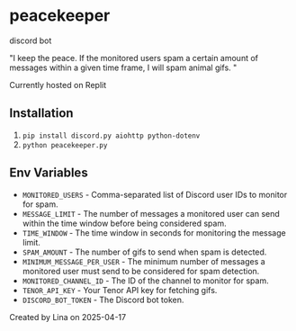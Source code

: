 # peacekeeper

discord bot

"I keep the peace. If the monitored users spam a certain amount of messages within a given time frame, I will spam animal gifs.
"

Currently hosted on Replit

## Installation
1. `pip install discord.py aiohttp python-dotenv`
2. `python peacekeeper.py`

## Env Variables
- `MONITORED_USERS` - Comma-separated list of Discord user IDs to monitor for spam.
- `MESSAGE_LIMIT` - The number of messages a monitored user can send within the time window before being considered spam.
- `TIME_WINDOW` - The time window in seconds for monitoring the message limit.
- `SPAM_AMOUNT` - The number of gifs to send when spam is detected.
- `MINIMUM_MESSAGE_PER_USER` - The minimum number of messages a monitored user must send to be considered for spam detection.
- `MONITORED_CHANNEL_ID` - The ID of the channel to monitor for spam.
- `TENOR_API_KEY` - Your Tenor API key for fetching gifs.
- `DISCORD_BOT_TOKEN` - The Discord bot token.


Created by Lina on 2025-04-17